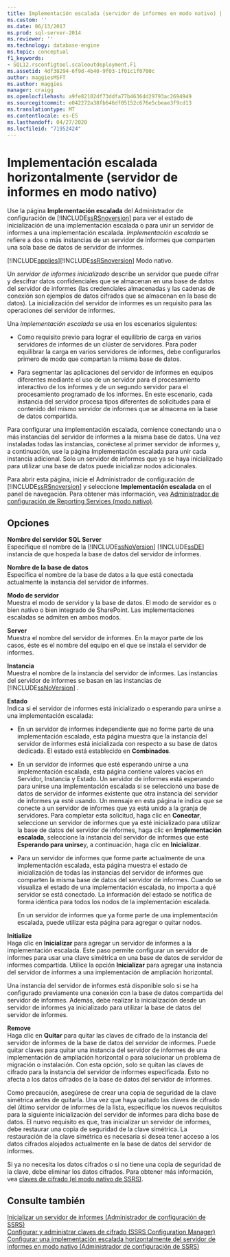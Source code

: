 ```yaml
---
title: Implementación escalada (servidor de informes en modo nativo) | Microsoft Docs
ms.custom: ''
ms.date: 06/13/2017
ms.prod: sql-server-2014
ms.reviewer: ''
ms.technology: database-engine
ms.topic: conceptual
f1_keywords:
- SQL12.rsconfigtool.scaleoutdeployment.F1
ms.assetid: 4df38294-6f9d-4b40-9f03-1f01c1f0700c
author: maggiesMSFT
ms.author: maggies
manager: craigg
ms.openlocfilehash: a9fe82102df73ddfa77b4636dd29793ac2694949
ms.sourcegitcommit: e042272a38fb646df05152c676e5cbeae3f9cd13
ms.translationtype: MT
ms.contentlocale: es-ES
ms.lasthandoff: 04/27/2020
ms.locfileid: "71952424"
---
```

# <a name="scale-out-deployment-native-mode-report-server"></a>Implementación escalada horizontalmente (servidor de informes en modo nativo)
  Use la página **Implementación escalada** del Administrador de configuración de [!INCLUDE[ssRSnoversion](../../includes/ssrsnoversion-md.md)] para ver el estado de inicialización de una implementación escalada o para unir un servidor de informes a una implementación escalada. *Implementación escalada* se refiere a dos o más instancias de un servidor de informes que comparten una sola base de datos de servidor de informes.  
  
 [!INCLUDE[applies](../../includes/applies-md.md)][!INCLUDE[ssRSnoversion](../../includes/ssrsnoversion-md.md)] Modo nativo.  
  
 Un *servidor de informes inicializado* describe un servidor que puede cifrar y descifrar datos confidenciales que se almacenan en una base de datos del servidor de informes (las credenciales almacenadas y las cadenas de conexión son ejemplos de datos cifrados que se almacenan en la base de datos). La inicialización del servidor de informes es un requisito para las operaciones del servidor de informes.  
  
 Una *implementación escalada* se usa en los escenarios siguientes:  
  
-   Como requisito previo para lograr el equilibrio de carga en varios servidores de informes de un clúster de servidores. Para poder equilibrar la carga en varios servidores de informes, debe configurarlos primero de modo que compartan la misma base de datos.  
  
-   Para segmentar las aplicaciones del servidor de informes en equipos diferentes mediante el uso de un servidor para el procesamiento interactivo de los informes y de un segundo servidor para el procesamiento programado de los informes. En este escenario, cada instancia del servidor procesa tipos diferentes de solicitudes para el contenido del mismo servidor de informes que se almacena en la base de datos compartida.  
  
 Para configurar una implementación escalada, comience conectando una o más instancias del servidor de informes a la misma base de datos. Una vez instaladas todas las instancias, conéctese al primer servidor de informes y, a continuación, use la página Implementación escalada para unir cada instancia adicional. Solo un servidor de informes que ya se haya inicializado para utilizar una base de datos puede inicializar nodos adicionales.  
  
 Para abrir esta página, inicie el Administrador de configuración de [!INCLUDE[ssRSnoversion](../../includes/ssrsnoversion-md.md)] y seleccione **Implementación escalada** en el panel de navegación. Para obtener más información, vea [Administrador de configuración de Reporting Services &#40;modo nativo&#41;](../../../2014/sql-server/install/reporting-services-configuration-manager-native-mode.md).  
  
## <a name="options"></a>Opciones  
 **Nombre del servidor SQL Server**  
 Especifique el nombre de la [!INCLUDE[ssNoVersion](../../includes/ssnoversion-md.md)] [!INCLUDE[ssDE](../../includes/ssde-md.md)] instancia de que hospeda la base de datos del servidor de informes.  
  
 **Nombre de la base de datos**  
 Especifica el nombre de la base de datos a la que está conectada actualmente la instancia del servidor de informes.  
  
 **Modo de servidor**  
 Muestra el modo de servidor y la base de datos. El modo de servidor es o bien nativo o bien integrado de SharePoint. Las implementaciones escaladas se admiten en ambos modos.  
  
 **Server**  
 Muestra el nombre del servidor de informes. En la mayor parte de los casos, éste es el nombre del equipo en el que se instala el servidor de informes.  
  
 **Instancia**  
 Muestra el nombre de la instancia del servidor de informes. Las instancias del servidor de informes se basan en las instancias de [!INCLUDE[ssNoVersion](../../includes/ssnoversion-md.md)] .  
  
 **Estado**  
 Indica si el servidor de informes está inicializado o esperando para unirse a una implementación escalada:  
  
-   En un servidor de informes independiente que no forme parte de una implementación escalada, esta página muestra que la instancia del servidor de informes está inicializada con respecto a su base de datos dedicada. El estado está establecido en **Combinados**.  
  
-   En un servidor de informes que esté esperando unirse a una implementación escalada, esta página contiene valores vacíos en Servidor, Instancia y Estado. Un servidor de informes está esperando para unirse una implementación escalada si se seleccionó una base de datos de servidor de informes existente que otra instancia del servidor de informes ya esté usando. Un mensaje en esta página le indica que se conecte a un servidor de informes que ya está unido a la granja de servidores. Para completar esta solicitud, haga clic en **Conectar**, seleccione un servidor de informes que ya esté inicializado para utilizar la base de datos del servidor de informes, haga clic en **Implementación escalada**, seleccione la instancia del servidor de informes que esté **Esperando para unirse**y, a continuación, haga clic en **Inicializar**.  
  
-   Para un servidor de informes que forme parte actualmente de una implementación escalada, esta página muestra el estado de inicialización de todas las instancias del servidor de informes que comparten la misma base de datos del servidor de informes. Cuando se visualiza el estado de una implementación escalada, no importa a qué servidor se está conectado. La información del estado se notifica de forma idéntica para todos los nodos de la implementación escalada.  
  
     En un servidor de informes que ya forme parte de una implementación escalada, puede utilizar esta página para agregar o quitar nodos.  
  
 **Initialize**  
 Haga clic en **Inicializar** para agregar un servidor de informes a la implementación escalada. Este paso permite configurar un servidor de informes para usar una clave simétrica en una base de datos de servidor de informes compartida. Utilice la opción **Inicializar** para agregar una instancia del servidor de informes a una implementación de ampliación horizontal.  
  
 Una instancia del servidor de informes está disponible solo si se ha configurado previamente una conexión con la base de datos compartida del servidor de informes. Además, debe realizar la inicialización desde un servidor de informes ya inicializado para utilizar la base de datos del servidor de informes.  
  
 **Remove**  
 Haga clic en **Quitar** para quitar las claves de cifrado de la instancia del servidor de informes de la base de datos del servidor de informes. Puede quitar claves para quitar una instancia del servidor de informes de una implementación de ampliación horizontal o para solucionar un problema de migración o instalación. Con esta opción, solo se quitan las claves de cifrado para la instancia del servidor de informes especificada. Esto no afecta a los datos cifrados de la base de datos del servidor de informes.  
  
 Como precaución, asegúrese de crear una copia de seguridad de la clave simétrica antes de quitarla. Una vez que haya quitado las claves de cifrado del último servidor de informes de la lista, especifique los nuevos requisitos para la siguiente inicialización del servidor de informes para dicha base de datos. El nuevo requisito es que, tras inicializar un servidor de informes, debe restaurar una copia de seguridad de la clave simétrica. La restauración de la clave simétrica es necesaria si desea tener acceso a los datos cifrados alojados actualmente en la base de datos del servidor de informes.  
  
 Si ya no necesita los datos cifrados o si no tiene una copia de seguridad de la clave, debe eliminar los datos cifrados. Para obtener más información, vea [claves de cifrado &#40;el modo nativo de SSRS&#41;](../../../2014/sql-server/install/encryption-keys-ssrs-native-mode.md).  
  
## <a name="see-also"></a>Consulte también  
 [Inicializar un servidor de informes &#40;Administrador de configuración de SSRS&#41;](../../reporting-services/install-windows/ssrs-encryption-keys-initialize-a-report-server.md)   
 [Configurar y administrar claves de cifrado &#40;SSRS Configuration Manager&#41;](../../reporting-services/install-windows/ssrs-encryption-keys-manage-encryption-keys.md)   
 [Configurar una implementación escalada horizontalmente del servidor de informes en modo nativo &#40;Administrador de configuración de SSRS&#41;](../../reporting-services/install-windows/configure-a-native-mode-report-server-scale-out-deployment.md)  
  
  

